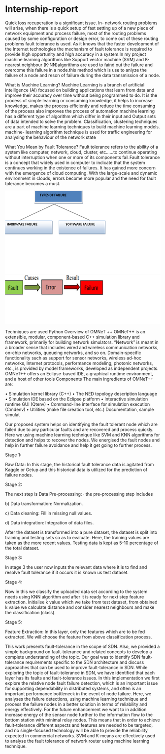 # Internship-report
Quick loss recuperation is a significant issue. In- network routing problems will arise, when there is a quick setup of fast setting up of a new piece of network equipment and process failure, most of the routing problems caused by some configuration or design error, to come out of these routing problems fault tolerance is used. As it knows that the faster development of the Internet technologies the mechanism of fault tolerance is required to provide high opportunity and high accuracy in a system.In my project machine learning algorithms like Support vector machine (SVM) and K-nearest neighbour (K-NN)algorithms are used to faind out the failure and overcome this failure in a node.this method which is use to anlyze the failure of a node and reson of failure during the data transmission of a node.

What is Machine Learning?
Machine Learning is a branch of artificial intelligence (AI) focused on building applications that learn from data and improve their accuracy over time without being programmed to do. It is the process of simple learning or consuming knowledge, it helps to increase knowledge, makes the process efficiently and reduce the time consuming of the process also improves the process of automation machine learning has a different type of algorithm which differ in their input and Output sets of data intended to solve the problem. Classification, clustering techniques are a part of machine learning techniques to build machine learning models. machine- learning algorithm technique is used for traffic engineering for analysing the behaviour of the network state
 
What You Mean by Fault Tolerance?
Fault tolerance refers to the ability of a system like computer, network, cloud, cluster, etc…...to continue operating without interruption when one or more of its components fail.Fault tolerance is a concept that widely used in computer to indicate that the system continues working in the existence of failures. It has gained more concern with the emergence of cloud computing. With the large-scale and dynamic environment in clouds, errors become more popular and the need for fault tolerance becomes a must. 

 ![](types%20of%20faulttolerance.png)
 ![](relationship%20digram%20of%20fault%20error%20failure.png)
 
Techniques are used 
Python
Overview of OMNeT ++
OMNeT++ is an extensible, modular, component-based C++ simulation library and framework, primarily for building network simulators. “Network” is meant in a broader sense that includes wired and wireless communication networks, on-chip networks, queueing networks, and so on. Domain-specific functionality such as support for sensor networks, wireless ad-hoc networks, Internet protocols, performance modeling, photonic networks, etc., is provided by model frameworks, developed as independent projects. OMNeT++ offers an Eclipse-based IDE, a graphical runtime environment, and a host of other tools
	Components
The main ingredients of OMNeT++ are:

•	Simulation kernel library (C++)
•	The NED topology description language
•	Simulation IDE based on the Eclipse platform
•	Interactive simulation runtime GUI (Qtenv)
•	Command-line interface for simulation execution (Cmdenv)
•	Utilities (make file creation tool, etc.)
Documentation, sample simulat

Our proposed system helps on identifying the fault tolerant node which are failed due to any particular faults and are recovered and process quickly. Here we using machine learning technique like SVM and KNN algorithms for detection and helps to recover the nodes. We energised the fault nodes and help in further failure avoidance and help it get going to further process.






Stage 1:

Raw Data: In this stage, the historical fault tolerance data is agitated from Kaggle or Getup and this historical data is utilized for the prediction of failure nodes.

Stage 2:

The next step is Data Pre-processing: · the pre-processing step includes

b)	Data transformation: Normalization.

c)	Data cleaning: Fill in missing null values.

d)	Data integration: Integration of data files.

After the dataset is transformed into a pure dataset, the dataset is split into training and testing sets so as to evaluate. Here, the training values are taken as the more recent values. Testing data is kept as 5-10 percentage of the total dataset.

Stage 3:

In stage 3 the user now inputs the relevant data where it is to find and resolve fault tolerance if it occurs it is known us test dataset.

Stage 4:

Now in this we classify the uploaded data set according to the system needs using KNN algorithm and after it is ready for next step feature extraction. Initialise k value which we take from test dataset, from obtained k value we calculate distance and consider nearest neighbours and make the classification (class).

Stage 5:

Feature Extraction: In this layer, only the features which are to be fed extracted. We will choose the feature from above classification process.

















This work presents fault-tolerance in the scope of SDN. Also, we provided a simple background on fault-tolerance and related concepts to develop a complete understanding of the topic. Our goal was to identify SDN fault-tolerance requirements specific to the SDN architecture and discuss approaches that can be used to improve fault-tolerance in SDN. While exploring the topic of fault-tolerance in SDN, we have identified that each layer has its faults and fault-tolerance issues. In this implementation we first explore the relative node fault failure detection, which is an important issue for supporting dependability in distributed systems, and often is an important performance bottleneck in the event of node failure. Here, we analyses the failure detections, using machine learning technique and process the failure nodes in a better solution in terms of reliability and energy effectively. For the future enhancement we want to in addition increase energy of the sensor node further to the information flow to the bottom station with minimal relay nodes. This means that in order to achieve fault-tolerance different aspects and features are needed to be targeted, and no single-focused technology will be able to provide the reliability expected in commercial networks. SVM and K-means are effectively used to analyse the fault tolerance of network router using machine learning technique.





















































 
 
 
 
 
 
 
 
 
 
 
 
 
 
 
 
 
 
